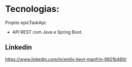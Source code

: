 # Tecnologias: 

Projeto epicTaskApi:

- API REST com Java e Spring Boot.

## Linkedin

https://www.linkedin.com/in/emily-keyt-manfrin-9601b489/
